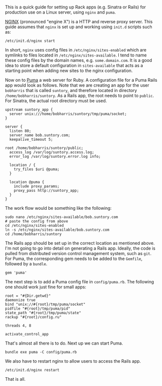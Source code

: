 This is a quick guide for setting up Rack apps (e.g. Sinatra or Rails) for production use on a Linux server, using `nginx` and `puma`.

[NGINX](http://nginx.org/en/) (pronounced "engine X") is a HTTP and reverse proxy server. This guide assumes that `nginx` is set up and working using `init.d` scripts such as:

    /etc/init.d/nginx start

In short, `nginx` uses config files in `/etc/nginx/sites-enabled` which are symlinks to files located in `/etc/nginx/sites-available`. I tend to name these config files by the domain names, e.g. `some.domain.com`. It is a good idea to store a default configuration in `sites-available` that acts as a starting point when adding new sites to the nginx configuration.

Now on to [Puma](http://puma.io) a web server for Ruby. A configuration file for a Puma Rails app would look as follows. Note that we are creating an app for the user `bobharris` that is called `suntory`, and therefore located in directory `/home/bobharris/suntory`. As a Rails app, the root needs to point to `public`. For Sinatra, the actual root directory must be used.

    upstream suntory_app {
      server unix:///home/bobharris/suntory/tmp/puma/socket;
    }

    server {
      listen 80;
      server_name bob.suntory.com;
      keepalive_timeout 5;

    root /home/bobharris/suntory/public;
      access_log /var/log/suntory.access.log;
      error_log /var/log/suntory.error.log info;

      location / {
        try_files $uri @puma;
      }

      location @puma {
        include proxy_params;
        proxy_pass http://suntory_app;
      }
    }

The work flow would be something like the following:

    sudo nano /etc/nginx/sites-available/bob.suntory.com
    # paste the config from above
    cd /etc/nginx/sites-enabled
    ln -s /etc/nginx/sites-available/bob.suntory.com
    cd /home/bobharris/suntory

The Rails app should be set up in the correct location as mentioned above. I'm not going to go into detail on generating a Rails app. Ideally, the code is pulled from distributed version control management system, such as `git`. For Puma, the corresponding gem needs to be added to the `Gemfile`, followed by a `bundle`.

    gem 'puma'

The next step is to add a Puma config file in `config/puma.rb`. The following one should work just fine for small apps:

    root = "#{Dir.getwd}"
    daemonize true
    bind "unix://#{root}/tmp/puma/socket"
    pidfile "#{root}/tmp/puma/pid"
    state_path "#{root}/tmp/puma/state"
    rackup "#{root}/config.ru"

    threads 4, 8

    activate_control_app

That's almost all there is to do. Next up we can start Puma.

    bundle exe puma -C config/puma.rb

We also have to restart nginx to allow users to access the Rails app.

    /etc/init.d/nginx restart

That is all.